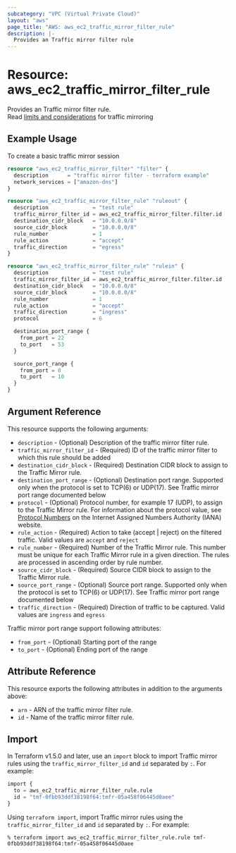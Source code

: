 ```yaml
---
subcategory: "VPC (Virtual Private Cloud)"
layout: "aws"
page_title: "AWS: aws_ec2_traffic_mirror_filter_rule"
description: |-
  Provides an Traffic mirror filter rule
---
```


# Resource: aws_ec2_traffic_mirror_filter_rule

Provides an Traffic mirror filter rule.  
Read [limits and considerations](https://docs.aws.amazon.com/vpc/latest/mirroring/traffic-mirroring-considerations.html) for traffic mirroring

## Example Usage

To create a basic traffic mirror session

```terraform
resource "aws_ec2_traffic_mirror_filter" "filter" {
  description      = "traffic mirror filter - terraform example"
  network_services = ["amazon-dns"]
}

resource "aws_ec2_traffic_mirror_filter_rule" "ruleout" {
  description              = "test rule"
  traffic_mirror_filter_id = aws_ec2_traffic_mirror_filter.filter.id
  destination_cidr_block   = "10.0.0.0/8"
  source_cidr_block        = "10.0.0.0/8"
  rule_number              = 1
  rule_action              = "accept"
  traffic_direction        = "egress"
}

resource "aws_ec2_traffic_mirror_filter_rule" "rulein" {
  description              = "test rule"
  traffic_mirror_filter_id = aws_ec2_traffic_mirror_filter.filter.id
  destination_cidr_block   = "10.0.0.0/8"
  source_cidr_block        = "10.0.0.0/8"
  rule_number              = 1
  rule_action              = "accept"
  traffic_direction        = "ingress"
  protocol                 = 6

  destination_port_range {
    from_port = 22
    to_port   = 53
  }

  source_port_range {
    from_port = 0
    to_port   = 10
  }
}
```

## Argument Reference

This resource supports the following arguments:

* `description` - (Optional) Description of the traffic mirror filter rule.
* `traffic_mirror_filter_id`  - (Required) ID of the traffic mirror filter to which this rule should be added
* `destination_cidr_block` - (Required) Destination CIDR block to assign to the Traffic Mirror rule.
* `destination_port_range` - (Optional) Destination port range. Supported only when the protocol is set to TCP(6) or UDP(17). See Traffic mirror port range documented below
* `protocol` - (Optional) Protocol number, for example 17 (UDP), to assign to the Traffic Mirror rule. For information about the protocol value, see [Protocol Numbers](https://www.iana.org/assignments/protocol-numbers/protocol-numbers.xhtml) on the Internet Assigned Numbers Authority (IANA) website.
* `rule_action` - (Required) Action to take (accept | reject) on the filtered traffic. Valid values are `accept` and `reject`
* `rule_number` - (Required) Number of the Traffic Mirror rule. This number must be unique for each Traffic Mirror rule in a given direction. The rules are processed in ascending order by rule number.
* `source_cidr_block` - (Required) Source CIDR block to assign to the Traffic Mirror rule.
* `source_port_range` - (Optional) Source port range. Supported only when the protocol is set to TCP(6) or UDP(17). See Traffic mirror port range documented below
* `traffic_direction` - (Required) Direction of traffic to be captured. Valid values are `ingress` and `egress`

Traffic mirror port range support following attributes:

* `from_port` - (Optional) Starting port of the range
* `to_port` - (Optional) Ending port of the range

## Attribute Reference

This resource exports the following attributes in addition to the arguments above:

* `arn` - ARN of the traffic mirror filter rule.
* `id` - Name of the traffic mirror filter rule.

## Import

In Terraform v1.5.0 and later, use an `import` block to import Traffic mirror rules using the `traffic_mirror_filter_id` and `id` separated by `:`. For example:

```terraform
import {
  to = aws_ec2_traffic_mirror_filter_rule.rule
  id = "tmf-0fbb93ddf38198f64:tmfr-05a458f06445d0aee"
}
```

Using `terraform import`, import Traffic mirror rules using the `traffic_mirror_filter_id` and `id` separated by `:`. For example:

```console
% terraform import aws_ec2_traffic_mirror_filter_rule.rule tmf-0fbb93ddf38198f64:tmfr-05a458f06445d0aee
```
